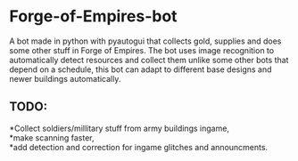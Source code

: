 # Forge-of-Empires-bot
A bot made in python with pyautogui that collects gold, supplies and does some other stuff in Forge of Empires. The bot uses image recognition to automatically detect resources and collect them unlike some other bots that depend on a schedule, this bot can adapt to different base designs and newer buildings automatically.

## TODO:

*Collect soldiers/millitary stuff from army buildings ingame, \
*make scanning faster, \
*add detection and correction for ingame glitches and announcments.



